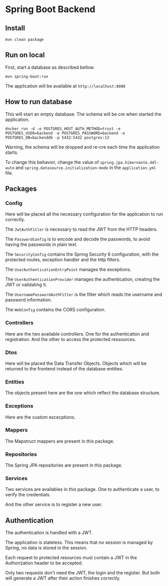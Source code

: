 # Spring Boot Backend

## Install

```
mvn clean package
```

## Run on local

First, start a database as described bellow.

```
mvn spring-boot:run
```

The application will be available at `http://localhost:8080`

## How to run database

This will start an empty database. The schema will be cre when started the application.

```
docker run -d -e POSTGRES_HOST_AUTH_METHOD=trust -e POSTGRES_USER=backend -e POSTGRES_PASSWORD=backend -e POSTGRES_DB=backenddb -p 5432:5432 postgres:13
```

Warning, the schema will be dropped and re-cre each time the application starts.

To change this behavior, change the value of `spring.jpa.hibernante.ddl-auto` and `spring.datasource.initialization-mode` in the `application.yml` file.

## Packages

### Config

Here will be placed all the necessary configuration for the application to run correctly.

The `JwtAuthFitler` is necessary to read the JWT from the HTTP headers.

The `PasswordConfig` is to encode and decode the passwords, to avoid having the passwords in plain text.

The `SecurityConfig` contains the Spring Security 6 configuration, with the protected routes, exception handler and the http filters.

The `UserAuthenticationEntryPoint` manages the exceptions.

The `UserAuthenticationProvider` manages the authentication, creating the JWT or validating it.

The `UsernamePasswordAuthFitler` is the filter which reads the username and password information.

The `WebConfig` contains the CORS configuration.

### Controllers

Here are the two available controllers. One for the authentication and registration. And the other to access the protected ressources.

### Dtos

Here will be placed the Data Transfer Objects. Objects which will be returned to the frontend instead of the database entities.

### Entities

The objects present here are the one which reflect the database structure.

### Exceptions

Here are the custom excecptions.

### Mappers

The Mapstruct mappers are present in this package.

### Repositories

The Spring JPA repositories are present in this package.

### Services

Two services are availables in this package. One to authenticate a user, to verify the credentials. 

And the other service is to register a new user.

## Authentication

The authentication is handled with a JWT.

The application is stateless. This means that no session is managed by Spring, no data is stored in the session.

Each request to protected resources must contain a JWT in the Authorization header to be accepted.

Only two requests don't need the JWT, the login and the register. But both will generate a JWT after their action finishes correctly.
